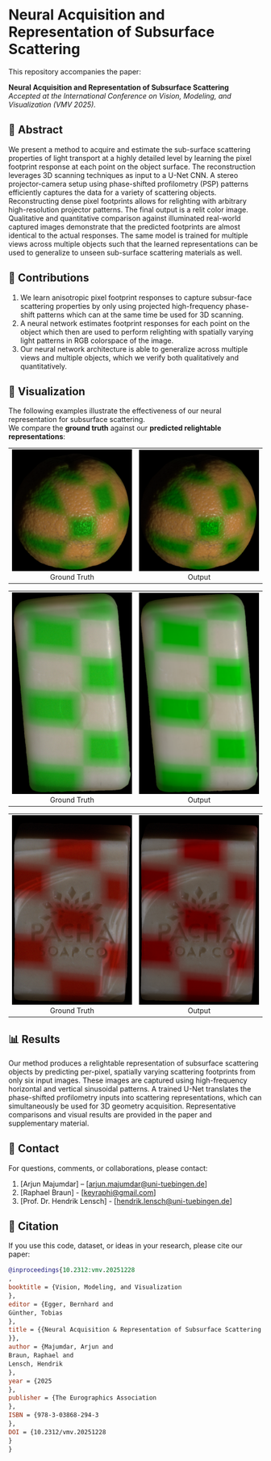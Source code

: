 # Neural Acquisition and Representation of Subsurface Scattering

This repository accompanies the paper:

**Neural Acquisition and Representation of Subsurface Scattering** <br>
_Accepted at the International Conference on Vision, Modeling, and Visualization (VMV 2025)._

## 📖 Abstract
We present a method to acquire and estimate the sub-surface scattering properties of light transport at a highly detailed level by learning the pixel footprint response at each point on the object surface. The reconstruction leverages 3D scanning techniques as
input to a U-Net CNN. A stereo projector-camera setup using phase-shifted profilometry (PSP) patterns efficiently captures the data for a variety of scattering objects. Reconstructing dense pixel footprints allows for relighting with arbitrary high-resolution
projector patterns. The final output is a relit color image. Qualitative and quantitative comparison against illuminated real-world captured images demonstrate that the predicted footprints are almost identical to the actual responses. The same model
is trained for multiple views across multiple objects such that the learned representations can be used to generalize to unseen sub-surface scattering materials as well.


## 🧩 Contributions
1. We learn anisotropic pixel footprint responses to capture subsur-face scattering properties by only using projected high-frequency phase-shift patterns which can at the same time be used for 3D
scanning.
2. A neural network estimates footprint responses for each point on the object which then are used to perform relighting with spatially varying light patterns in RGB colorspace of the image.
3. Our neural network architecture is able to generalize across multiple views and multiple objects, which we verify both qualitatively and quantitatively.

## 🎨 Visualization  
The following examples illustrate the effectiveness of our neural representation for subsurface scattering.  
We compare the **ground truth** against our **predicted relightable representations**:  

<table>
  <tr>
    <td align="center">
      <img src="orange_backview_greenwhite_checkerboard_GT.png" alt="Ground Truth" width="300px"/><br/>
      Ground Truth
    </td>
    <td align="center">
      <img src="orange_backview_greenwhite_checkerboard_output.png" alt="Output" width="300px"/><br/>
      Output
    </td>
  </tr>
</table>

<table>
  <tr>
    <td align="center">
      <img src="soap_frontview_greenwhite_checkerboard_GT.png" alt="Ground Truth" width="300px"/><br/>
      Ground Truth
    </td>
    <td align="center">
      <img src="soap_frontview_greenwhite_checkerboard_output.png" alt="Output" width="300px"/><br/>
      Output
    </td>
  </tr>
</table>

<table>
  <tr>
    <td align="center">
      <img src="soappacha_frontview_redwhite_checker_GT.png" alt="Ground Truth" width="300px"/><br/>
      Ground Truth
    </td>
    <td align="center">
      <img src="soappacha_frontview_redwhite_checker_output.png" alt="Output" width="300px"/><br/>
      Output
    </td>
  </tr>
</table>


## 📊 Results
Our method produces a relightable representation of subsurface scattering objects by predicting per-pixel, spatially varying scattering footprints from only six input images. These images are captured using high-frequency horizontal and vertical sinusoidal patterns. A trained U-Net translates the phase-shifted profilometry inputs into scattering representations, which can simultaneously be used for 3D geometry acquisition.
Representative comparisons and visual results are provided in the paper and supplementary material.


## 📨 Contact
For questions, comments, or collaborations, please contact:
1. [Arjun Majumdar] – [arjun.majumdar@uni-tuebingen.de]
2. [Raphael Braun] - [keyraphi@gmail.com]
3. [Prof. Dr. Hendrik Lensch] - [hendrik.lensch@uni-tuebingen.de]


## 📑 Citation  

If you use this code, dataset, or ideas in your research, please cite our paper:  

```bibtex
@inproceedings{10.2312:vmv.20251228
,
booktitle = {Vision, Modeling, and Visualization
},
editor = {Egger, Bernhard and 
Günther, Tobias
},
title = {{Neural Acquisition & Representation of Subsurface Scattering
}},
author = {Majumdar, Arjun and 
Braun, Raphael and 
Lensch, Hendrik
},
year = {2025
},
publisher = {The Eurographics Association
},
ISBN = {978-3-03868-294-3
},
DOI = {10.2312/vmv.20251228
}
}
```




